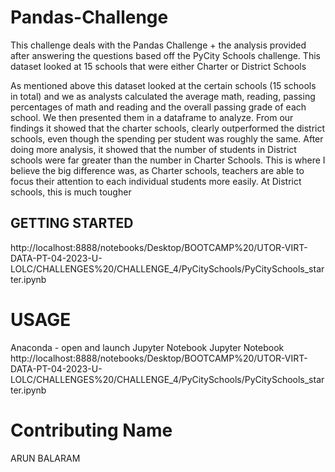 # Pandas-Challenge

This challenge deals with the Pandas Challenge + the analysis provided after answering the questions based off the PyCity Schools challenge. This dataset looked at 15 schools that were either Charter or District Schools 


As mentioned above this dataset looked at the certain schools (15 schools in total) and we as analysts calculated the average math, reading, passing percentages of math and reading and the overall passing grade of each school. We then presented them in a dataframe to analyze. From our findings it showed that the charter schools, clearly outperformed the district schools, even though the spending per student was roughly the same. After doing more analysis, it showed that the number of students in District schools were far greater than the number in Charter Schools. This is where I believe the big difference was, as Charter schools, teachers are able to focus their attention to each individual students more easily. At District schools, this is much tougher 

## GETTING STARTED
http://localhost:8888/notebooks/Desktop/BOOTCAMP%20/UTOR-VIRT-DATA-PT-04-2023-U-LOLC/CHALLENGES%20/CHALLENGE_4/PyCitySchools/PyCitySchools_starter.ipynb



# USAGE

Anaconda - open and launch Jupyter Notebook 
Jupyter Notebook
http://localhost:8888/notebooks/Desktop/BOOTCAMP%20/UTOR-VIRT-DATA-PT-04-2023-U-LOLC/CHALLENGES%20/CHALLENGE_4/PyCitySchools/PyCitySchools_starter.ipynb


# Contributing Name
ARUN BALARAM
